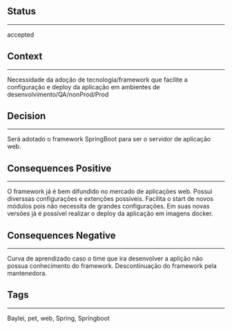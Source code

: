 ## Status
---
accepted

## Context
---
Necessidade da adoção de tecnologia/framework que facilite a configuração e deploy da aplicação em ambientes de desenvolvimento/QA/nonProd/Prod

## Decision
---
Será adotado o framework SpringBoot para ser o servidor de aplicação web.

## Consequences Positive
---
O framework já é bem difundido no mercado de aplicações web.
Possui diverssas configurações e extenções possíveis. 
Facilita o start de novos módulos pois não necessita de grandes configurações. 
Em suas novas versões já é possível realizar o deploy da aplicação em imagens docker.

## Consequences Negative
---
Curva de aprendizado caso o time que ira desenvolver a aplição não possua conhecimento do framework.
Descontinuação do framework pela mantenedora.

## Tags
---
Baylei, pet, web, Spring, Springboot